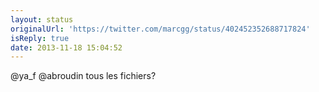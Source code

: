 ```yaml
---
layout: status
originalUrl: 'https://twitter.com/marcgg/status/402452352688717824'
isReply: true
date: 2013-11-18 15:04:52
---
```


@ya_f @abroudin tous les fichiers?
